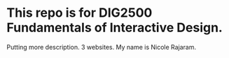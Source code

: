 # This repo is for DIG2500 Fundamentals of Interactive Design. 
Putting more description.
3 websites.
My name is Nicole Rajaram. 
